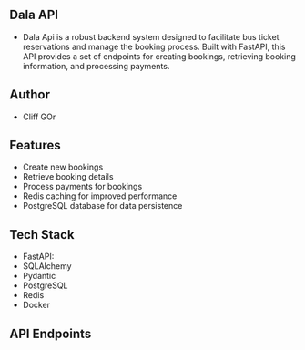 ## Dala API
- Dala Api is a robust backend system designed to facilitate bus ticket reservations and manage the booking process. Built with FastAPI, this API provides a set of endpoints for creating bookings, retrieving booking information, and processing payments.

## Author
- Cliff GOr

## Features
- Create new bookings
- Retrieve booking details
- Process payments for bookings
- Redis caching for improved performance
- PostgreSQL database for data persistence

## Tech Stack

- FastAPI:
- SQLAlchemy
- Pydantic
- PostgreSQL
- Redis
- Docker

## API Endpoints
